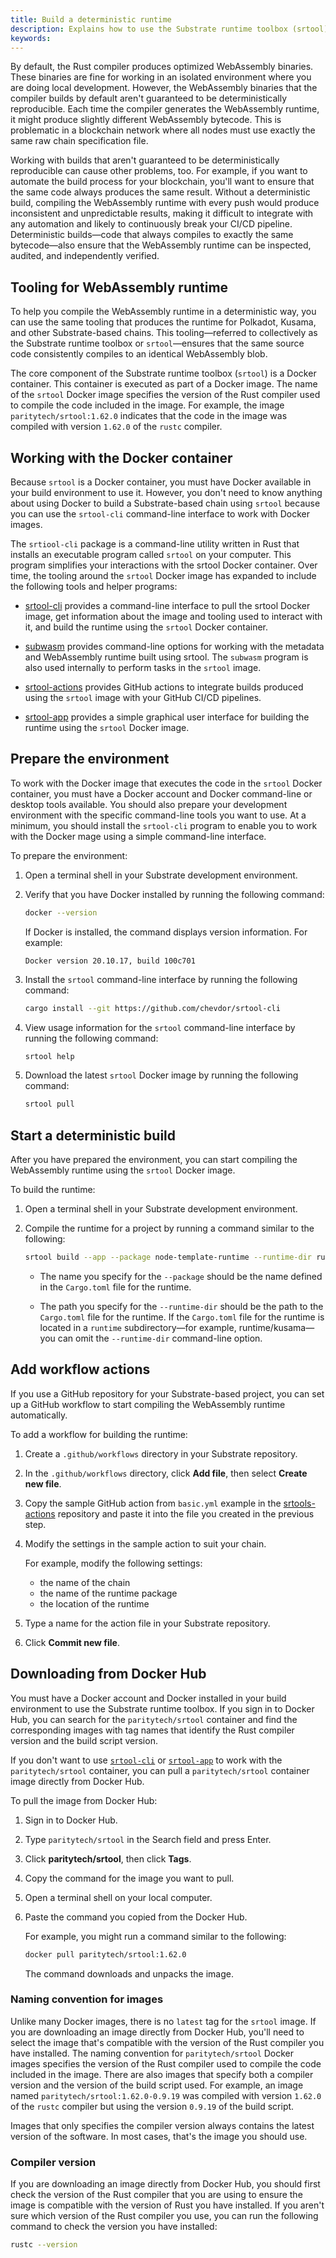 ```yaml
---
title: Build a deterministic runtime
description: Explains how to use the Substrate runtime toolbox (srtool) and Docker to build the WebAssembly runtime for Substrate-based chains.
keywords:
---
```


By default, the Rust compiler produces optimized WebAssembly binaries. 
These binaries are fine for working in an isolated environment where you are doing local development.
However, the WebAssembly binaries that the compiler builds by default aren't guaranteed to be deterministically reproducible.
Each time the compiler generates the WebAssembly runtime, it might produce slightly different WebAssembly bytecode. 
This is problematic in a blockchain network where all nodes must use exactly the same raw chain specification file.

Working with builds that aren't guaranteed to be deterministically reproducible can cause other problems, too.
For example, if you want to automate the build process for your blockchain, you'll want to ensure that the same code always produces the same result.
Without a deterministic build, compiling the WebAssembly runtime with every push would produce inconsistent and unpredictable results, making it difficult to integrate with any automation and likely to continuously break your CI/CD pipeline.
Deterministic builds—code that always compiles to exactly the same bytecode—also ensure that the WebAssembly runtime can be inspected, audited, and independently verified.

## Tooling for WebAssembly runtime

To help you compile the WebAssembly runtime in a deterministic way, you can use the same tooling that produces the runtime for Polkadot, Kusama, and other Substrate-based chains.
This tooling—referred to collectively as the Substrate runtime toolbox or `srtool`—ensures that the same source code consistently compiles to an identical WebAssembly blob.

The core component of the Substrate runtime toolbox (`srtool`) is a Docker container.
This container is executed as part of a Docker image.
The name of the `srtool` Docker image specifies the version of the Rust compiler used to compile the code included in the image.
For example, the image `paritytech/srtool:1.62.0` indicates that the code in the image was compiled with version `1.62.0` of the `rustc` compiler.

## Working with the Docker container

Because `srtool` is a Docker container, you must have Docker available in your build environment to use it.
However, you don't need to know anything about using Docker to build a Substrate-based chain using `srtool` because you can use the `srtool-cli` command-line interface to work with Docker images.

The `srtiool-cli` package is a command-line utility written in Rust that installs an executable program called `srtool` on your computer. 
This program simplifies your interactions with the srtool Docker container. 
Over time, the tooling around the `srtool` Docker image has expanded to include the following tools and helper programs:

- [srtool-cli](https://github.com/chevdor/srtool-cli) provides a command-line interface to pull the srtool Docker image, get information about the image and tooling used to interact with it, and build the runtime using the `srtool` Docker container.

- [subwasm](https://github.com/chevdor/subwasm) provides command-line options for working with the metadata and WebAssembly runtime built using srtool. The `subwasm` program is also used internally to perform tasks in the `srtool` image.

- [srtool-actions](https://github.com/chevdor/srtool-actions) provides GitHub actions to integrate builds produced using the `srtool` image with your GitHub CI/CD pipelines.
  
- [srtool-app](https://gitlab.com/chevdor/srtool-app) provides a simple graphical user interface for building the runtime using the `srtool` Docker image.

## Prepare the environment

To work with the Docker image that executes the code in the `srtool` Docker container, you must have a Docker account and Docker command-line or desktop tools available.
You should also prepare your development environment with the specific command-line tools you want to use.
At a minimum, you should install the `srtool-cli` program to enable you to work with the Docker mage using a simple command-line interface.

To prepare the environment:

1. Open a terminal shell in your Substrate development environment.

2. Verify that you have Docker installed by running the following command:
   
   ```bash
   docker --version
   ```

   If Docker is installed, the command displays version information.
   For example:

   ```text
   Docker version 20.10.17, build 100c701
   ```

3. Install the `srtool` command-line interface by running the following command:
   
   ```bash
   cargo install --git https://github.com/chevdor/srtool-cli
   ```

4. View usage information for the `srtool` command-line interface by running the following command:
   
   ```bash
   srtool help
   ```

4. Download the latest `srtool` Docker image by running the following command:
   
   ```bash
   srtool pull
   ```

## Start a deterministic build

After you have prepared the environment, you can start compiling the WebAssembly runtime using the `srtool` Docker image.

To build the runtime:

1. Open a terminal shell in your Substrate development environment.

2. Compile the runtime for a project by running a command similar to the following:
   
   ```bash
   srtool build --app --package node-template-runtime --runtime-dir runtime
   ```

   - The name you specify for the `--package` should be the name defined in the `Cargo.toml` file for the runtime.
   
   - The path you specify for the `--runtime-dir` should be the path to the  `Cargo.toml` file for the runtime.
     If the `Cargo.toml` file for the runtime is located in a `runtime` subdirectory—for example, runtime/kusama—you can omit the  `--runtime-dir` command-line option.

## Add workflow actions

If you use a GitHub repository for your Substrate-based project, you can set up a GitHub workflow to start compiling the WebAssembly runtime automatically.

To add a workflow for building the runtime:

1. Create a `.github/workflows` directory in your Substrate repository.

1. In the `.github/workflows` directory, click **Add file**, then select **Create new file**.
   
1. Copy the sample GitHub action from `basic.yml` example in the [srtools-actions](https://github.com/chevdor/srtool-actions) repository and paste it into the file you created in the previous step.

1. Modify the settings in the sample action to suit your chain.
   
   For example, modify the following settings:

   - the name of the chain
   - the name of the runtime package
   - the location of the runtime
   
2. Type a name for the action file in your Substrate repository.

3. Click **Commit new file**.

## Downloading from Docker Hub

You must have a Docker account and Docker installed in your build environment to use the Substrate runtime toolbox.
If you sign in to Docker Hub, you can search for the `paritytech/srtool` container and find the corresponding images with tag names that identify the Rust compiler version and the build script version.

If you don't want to use [`srtool-cli`](/reference/command-line-tools/srtool/#srtool-cli) or [`srtool-app`](https://gitlab.com/chevdor/srtool-app) to work with the  `paritytech/srtool` container, you can pull a `paritytech/srtool` container image directly from Docker Hub.

To pull the image from Docker Hub:

1. Sign in to Docker Hub.

2. Type `paritytech/srtool` in the Search field and press Enter.

3. Click **paritytech/srtool**, then click **Tags**.

4. Copy the command for the image you want to pull.
   
5. Open a terminal shell on your local computer.
   
6. Paste the command you copied from the Docker Hub.
   
   For example, you might run a command similar to the following:

   ```bash
   docker pull paritytech/srtool:1.62.0
   ```

   The command downloads and unpacks the image.

### Naming convention for images

Unlike many Docker images, there is no `latest` tag for the `srtool` image.
If you are downloading an image directly from Docker Hub, you'll need to select the image that's compatible with the version of the Rust compiler you have installed. 
The naming convention for `paritytech/srtool` Docker images specifies the version of the Rust compiler used to compile the code included in the image.
There are also images that specify both a compiler version and the version of the build script used.
For example, an image named `paritytech/srtool:1.62.0-0.9.19` was compiled with version `1.62.0` of the `rustc` compiler but using the version `0.9.19` of the build script.

Images that only specifies the compiler version always contains the latest version of the software.
In most cases, that's the image you should use.

### Compiler version

If you are downloading an image directly from Docker Hub, you should first check the version of the Rust compiler that you are using to ensure the image is compatible with the version of Rust you have installed.
If you aren't sure which version of the Rust compiler you use, you can run the following command to check the version you have installed:

```bash
rustc --version
```
